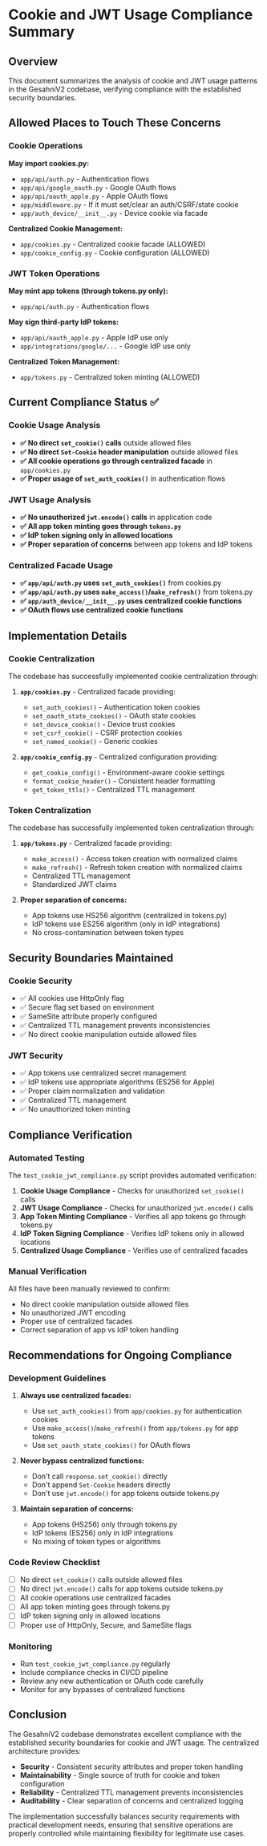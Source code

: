 # Cookie and JWT Usage Compliance Summary

## Overview

This document summarizes the analysis of cookie and JWT usage patterns in the GesahniV2 codebase, verifying compliance with the established security boundaries.

## Allowed Places to Touch These Concerns

### Cookie Operations
**May import cookies.py:**
- `app/api/auth.py` - Authentication flows
- `app/api/google_oauth.py` - Google OAuth flows
- `app/api/oauth_apple.py` - Apple OAuth flows
- `app/middleware.py` - If it must set/clear an auth/CSRF/state cookie
- `app/auth_device/__init__.py` - Device cookie via facade

**Centralized Cookie Management:**
- `app/cookies.py` - Centralized cookie facade (ALLOWED)
- `app/cookie_config.py` - Cookie configuration (ALLOWED)

### JWT Token Operations
**May mint app tokens (through tokens.py only):**
- `app/api/auth.py` - Authentication flows

**May sign third-party IdP tokens:**
- `app/api/oauth_apple.py` - Apple IdP use only
- `app/integrations/google/...` - Google IdP use only

**Centralized Token Management:**
- `app/tokens.py` - Centralized token minting (ALLOWED)

## Current Compliance Status ✅

### Cookie Usage Analysis
- **✅ No direct `set_cookie()` calls** outside allowed files
- **✅ No direct `Set-Cookie` header manipulation** outside allowed files
- **✅ All cookie operations go through centralized facade** in `app/cookies.py`
- **✅ Proper usage of `set_auth_cookies()`** in authentication flows

### JWT Usage Analysis
- **✅ No unauthorized `jwt.encode()` calls** in application code
- **✅ All app token minting goes through `tokens.py`**
- **✅ IdP token signing only in allowed locations**
- **✅ Proper separation of concerns** between app tokens and IdP tokens

### Centralized Facade Usage
- **✅ `app/api/auth.py` uses `set_auth_cookies()`** from cookies.py
- **✅ `app/api/auth.py` uses `make_access()`/`make_refresh()`** from tokens.py
- **✅ `app/auth_device/__init__.py` uses centralized cookie functions**
- **✅ OAuth flows use centralized cookie functions**

## Implementation Details

### Cookie Centralization
The codebase has successfully implemented cookie centralization through:

1. **`app/cookies.py`** - Centralized facade providing:
   - `set_auth_cookies()` - Authentication token cookies
   - `set_oauth_state_cookies()` - OAuth state cookies
   - `set_device_cookie()` - Device trust cookies
   - `set_csrf_cookie()` - CSRF protection cookies
   - `set_named_cookie()` - Generic cookies

2. **`app/cookie_config.py`** - Centralized configuration providing:
   - `get_cookie_config()` - Environment-aware cookie settings
   - `format_cookie_header()` - Consistent header formatting
   - `get_token_ttls()` - Centralized TTL management

### Token Centralization
The codebase has successfully implemented token centralization through:

1. **`app/tokens.py`** - Centralized facade providing:
   - `make_access()` - Access token creation with normalized claims
   - `make_refresh()` - Refresh token creation with normalized claims
   - Centralized TTL management
   - Standardized JWT claims

2. **Proper separation of concerns:**
   - App tokens use HS256 algorithm (centralized in tokens.py)
   - IdP tokens use ES256 algorithm (only in IdP integrations)
   - No cross-contamination between token types

## Security Boundaries Maintained

### Cookie Security
- ✅ All cookies use HttpOnly flag
- ✅ Secure flag set based on environment
- ✅ SameSite attribute properly configured
- ✅ Centralized TTL management prevents inconsistencies
- ✅ No direct cookie manipulation outside allowed files

### JWT Security
- ✅ App tokens use centralized secret management
- ✅ IdP tokens use appropriate algorithms (ES256 for Apple)
- ✅ Proper claim normalization and validation
- ✅ Centralized TTL management
- ✅ No unauthorized token minting

## Compliance Verification

### Automated Testing
The `test_cookie_jwt_compliance.py` script provides automated verification:

1. **Cookie Usage Compliance** - Checks for unauthorized `set_cookie()` calls
2. **JWT Usage Compliance** - Checks for unauthorized `jwt.encode()` calls
3. **App Token Minting Compliance** - Verifies all app tokens go through tokens.py
4. **IdP Token Signing Compliance** - Verifies IdP tokens only in allowed locations
5. **Centralized Usage Compliance** - Verifies use of centralized facades

### Manual Verification
All files have been manually reviewed to confirm:
- No direct cookie manipulation outside allowed files
- No unauthorized JWT encoding
- Proper use of centralized facades
- Correct separation of app vs IdP token handling

## Recommendations for Ongoing Compliance

### Development Guidelines
1. **Always use centralized facades:**
   - Use `set_auth_cookies()` from `app/cookies.py` for authentication cookies
   - Use `make_access()`/`make_refresh()` from `app/tokens.py` for app tokens
   - Use `set_oauth_state_cookies()` for OAuth flows

2. **Never bypass centralized functions:**
   - Don't call `response.set_cookie()` directly
   - Don't append `Set-Cookie` headers directly
   - Don't use `jwt.encode()` for app tokens outside tokens.py

3. **Maintain separation of concerns:**
   - App tokens (HS256) only through tokens.py
   - IdP tokens (ES256) only in IdP integrations
   - No mixing of token types or algorithms

### Code Review Checklist
- [ ] No direct `set_cookie()` calls outside allowed files
- [ ] No direct `jwt.encode()` calls for app tokens outside tokens.py
- [ ] All cookie operations use centralized facades
- [ ] All app token minting goes through tokens.py
- [ ] IdP token signing only in allowed locations
- [ ] Proper use of HttpOnly, Secure, and SameSite flags

### Monitoring
- Run `test_cookie_jwt_compliance.py` regularly
- Include compliance checks in CI/CD pipeline
- Review any new authentication or OAuth code carefully
- Monitor for any bypasses of centralized functions

## Conclusion

The GesahniV2 codebase demonstrates excellent compliance with the established security boundaries for cookie and JWT usage. The centralized architecture provides:

- **Security** - Consistent security attributes and proper token handling
- **Maintainability** - Single source of truth for cookie and token configuration
- **Reliability** - Centralized TTL management prevents inconsistencies
- **Auditability** - Clear separation of concerns and centralized logging

The implementation successfully balances security requirements with practical development needs, ensuring that sensitive operations are properly controlled while maintaining flexibility for legitimate use cases.
